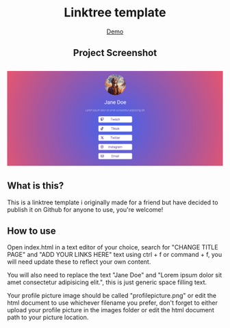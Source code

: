 <h1 align="center">Linktree template</h1>
<p align="center"> <a align="center" href="https://ctrlaltsudo.github.io/nft-preview-card-component-main/">Demo</a><p>
<h2 align="center">Project Screenshot<h2>
<p align="center">
  <img src="./images/screenshot.png" alt="project screen shot"></img>


## What is this? 
This is a linktree template i originally made for a friend but have decided to publish it on Github for anyone to use, you're welcome! 


## How to use 
Open index.html in a text editor of your choice, search for "CHANGE TITLE PAGE" and "ADD YOUR LINKS HERE" text using ctrl + f or command + f, you will need update these to reflect your own content. 

You will also need to replace the text "Jane Doe" and "Lorem ipsum dolor sit amet consectetur adipisicing elit.", this is just generic space filling text. 

Your profile picture image should be called "profilepicture.png" or edit the html document to use whichever filename you prefer, don't forget to either upload your profile picture in the images folder or edit the html document path to your picture location. 

